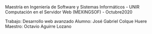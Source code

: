 
Maestría en Ingeniería de Software y Sistemas Informáticos - UNIR
Computación en el Servidor Web (MEXINGSOF) - Octubre2020

Trabajo: Desarrollo web avanzado
Alumno: José Gabriel Colque Huere
Maestro: Octavio Aguirre Lozano
